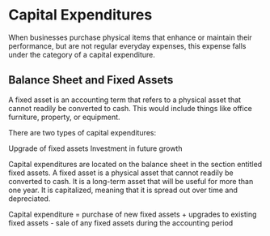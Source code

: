 # Capital Expenditures

When businesses purchase physical items that enhance or maintain their performance, but are not regular everyday expenses, this expense falls under the category of a capital expenditure.

## Balance Sheet and Fixed Assets

 A fixed asset is an accounting term that refers to a physical asset that cannot readily be converted to cash. This would include things like office furniture, property, or equipment.

There are two types of capital expenditures:

Upgrade of fixed assets
Investment in future growth

Capital expenditures are located on the balance sheet in the section entitled fixed assets. A fixed asset is a physical asset that cannot readily be converted to cash. It is a long-term asset that will be useful for more than one year. It is capitalized, meaning that it is spread out over time and depreciated. 

Capital expenditure = purchase of new fixed assets + upgrades to existing fixed assets - sale of any fixed assets during the accounting period
